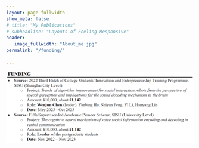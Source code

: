 ```yaml
---
layout: page-fullwidth
show_meta: false
# title: "My Publications"
# subheadline: "Layouts of Feeling Responsive"
header:
   image_fullwidth: "About_me.jpg"
permalink: "/funding/"

---
```

<!-- https://raw.githubusercontent.com/wenjunchen29/web/ca227c12e296d8d1493b3843cd8d55ba830add7f/images/logo.png -->

<img class="main-image" src="https://raw.githubusercontent.com/wenjunchen29/web/main/images/funding.png" alt="">


<!-- 'https://raw.githubusercontent.com/wenjunchen29/web/main/images/funding.png' -->


